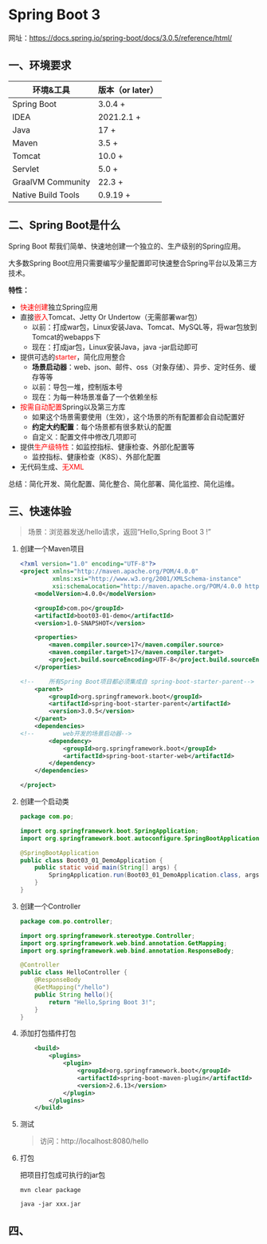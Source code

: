 # Spring Boot 3

网址：https://docs.spring.io/spring-boot/docs/3.0.5/reference/html/

## 一、环境要求

| 环境&工具          | 版本（or later） |
| ------------------ | ---------------- |
| Spring Boot        | 3.0.4 +          |
| IDEA               | 2021.2.1 +       |
| Java               | 17 +             |
| Maven              | 3.5 +            |
| Tomcat             | 10.0 +           |
| Servlet            | 5.0 +            |
| GraalVM Community  | 22.3 +           |
| Native Build Tools | 0.9.19 +         |



## 二、Spring Boot是什么

Spring Boot 帮我们简单、快速地创建一个独立的、生产级别的Spring应用。

大多数Spring Boot应用只需要编写少量配置即可快速整合Spring平台以及第三方技术。

**特性：**

- <font style="color:red">快速创建</font>独立Spring应用
- 直接<font style="color:red">嵌入</font>Tomcat、Jetty Or Undertow（无需部署war包）
  - 以前：打成war包，Linux安装Java、Tomcat、MySQL等，将war包放到Tomcat的webapps下
  - 现在：打成jar包，Linux安装Java，java -jar启动即可
- 提供可选的<font style="color:red">starter</font>，简化应用整合
  - **场景启动器**：web、json、邮件、oss（对象存储）、异步、定时任务、缓存等等
  - 以前：导包一堆，控制版本号
  - 现在：为每一种场景准备了一个依赖坐标
- <font style="color:red">按需自动配置</font>Spring以及第三方库
  - 如果这个场景需要使用（生效），这个场景的所有配置都会自动配置好
  - **约定大约配置**：每个场景都有很多默认的配置
  - 自定义：配置文件中修改几项即可
- 提供<font style="color:red">生产级特性</font>：如监控指标、健康检查、外部化配置等
  - 监控指标、健康检查（K8S）、外部化配置
- 无代码生成、<font style="color:red">无XML</font>

总结：简化开发、简化配置、简化整合、简化部署、简化监控、简化运维。



## 三、快速体验

> 场景：浏览器发送/hello请求，返回“Hello,Spring Boot 3 !”

1. 创建一个Maven项目

   ```xml
   <?xml version="1.0" encoding="UTF-8"?>
   <project xmlns="http://maven.apache.org/POM/4.0.0"
            xmlns:xsi="http://www.w3.org/2001/XMLSchema-instance"
            xsi:schemaLocation="http://maven.apache.org/POM/4.0.0 http://maven.apache.org/xsd/maven-4.0.0.xsd">
       <modelVersion>4.0.0</modelVersion>
   
       <groupId>com.po</groupId>
       <artifactId>boot03-01-demo</artifactId>
       <version>1.0-SNAPSHOT</version>
   
       <properties>
           <maven.compiler.source>17</maven.compiler.source>
           <maven.compiler.target>17</maven.compiler.target>
           <project.build.sourceEncoding>UTF-8</project.build.sourceEncoding>
       </properties>
   
   <!--    所有Spring Boot项目都必须集成自 spring-boot-starter-parent-->
       <parent>
           <groupId>org.springframework.boot</groupId>
           <artifactId>spring-boot-starter-parent</artifactId>
           <version>3.0.5</version>
       </parent>
       <dependencies>
   <!--        web开发的场景启动器-->
           <dependency>
               <groupId>org.springframework.boot</groupId>
               <artifactId>spring-boot-starter-web</artifactId>
           </dependency>
       </dependencies>
   
   </project>
   ```

2. 创建一个启动类

   ```java
   package com.po;
   
   import org.springframework.boot.SpringApplication;
   import org.springframework.boot.autoconfigure.SpringBootApplication;
   
   @SpringBootApplication
   public class Boot03_01_DemoApplication {
       public static void main(String[] args) {
           SpringApplication.run(Boot03_01_DemoApplication.class, args);
       }
   }
   ```

3. 创建一个Controller

   ```java
   package com.po.controller;
   
   import org.springframework.stereotype.Controller;
   import org.springframework.web.bind.annotation.GetMapping;
   import org.springframework.web.bind.annotation.ResponseBody;
   
   @Controller
   public class HelloController {
       @ResponseBody
       @GetMapping("/hello")
       public String hello(){
           return "Hello,Spring Boot 3!";
       }
   }
   ```

4. 添加打包插件打包

   ```xml
       <build>
           <plugins>
               <plugin>
                   <groupId>org.springframework.boot</groupId>
                   <artifactId>spring-boot-maven-plugin</artifactId>
                   <version>2.6.13</version>
               </plugin>
           </plugins>
       </build>
   ```

5. 测试

   > 访问：http://localhost:8080/hello

6. 打包

   把项目打包成可执行的jar包

   ```shell
   mvn clear package
   ```

   ```shell
   java -jar xxx.jar
   ```



## 四、